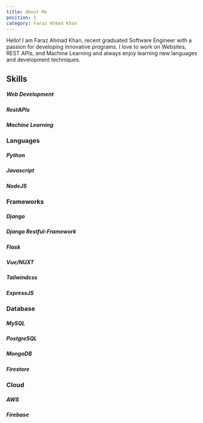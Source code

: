 ```yaml
---
title: About Me
position: 1
category: Faraz Ahmad Khan
---
```

Hello! I am Faraz Ahmad Khan, recent graduated Software Engineer with a passion for developing innovative programs. I love to work on Websites, REST APIs, and Machine Learning and always enjoy learning new languages and development techniques.

<cta-button text="Get My Resume" link="https://drive.google.com/file/d/1wCm4rUCL0ajgeZrkQa7qlBwmVTPINDkY/view?usp=sharing "></cta-button>


## Skills
##### Web Development 
##### RestAPIs
##### Machine Learning

### Languages
##### Python 
##### Javascript
##### NodeJS

### Frameworks
##### Django
##### Django Restful-Framework
##### Flask
##### Vue/NUXT
##### Tailwindcss
##### ExpressJS

### Database
##### MySQL
##### PostgreSQL 
##### MongoDB
##### Firestore

### Cloud
##### AWS
##### Firebase





 

